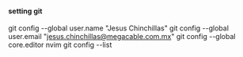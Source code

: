#### setting git

git config --global user.name "Jesus Chinchillas"
git config --global user.email "jesus.chinchillas@megacable.com.mx"
git config --global core.editor nvim
git config --list
